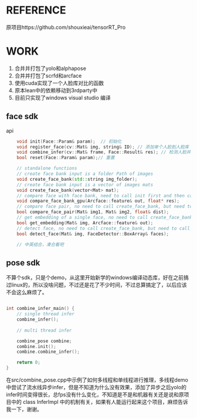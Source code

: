 # REFERENCE
原项目https://github.com/shouxieai/tensorRT_Pro

# WORK
1. 合并并打包了yolo和alphapose
2. 合并并打包了scrfd和arcface
3. 使用cuda实现了一个人脸库对比的函数
4. 原本lean中的依赖移动到3rdparty中
5. 目前只实现了windows visual studio 编译

## face sdk
api
```c++
    void init(Face::Param& param);  // 初始化
    void register_face(cv::Mat& img, string& ID); // 添加单个人脸到人脸库
    void combine_infer(cv::Mat& frame, Face::Result& res); // 检测人脸并返回结果
    bool reset(Face::Param& param);// 重置

    // standalone functions
    // create face bank input is a folder Path of images
    void create_face_bank(std::string img_folder);
    // create face bank input is a vector of images mats
    void create_face_bank(vector<Mat> mat);
    // compare face with face bank, need to call init first and then call init create_face_bank
    void compare_face_bank_gpu(Arcface::feature& out, float* res); 
    // compare face pair, no need to call create_face_bank, but need to call init
    bool compare_face_pair(Mat& img1, Mat& img2, float& dist);
    // get embedding of a single face, no need to call create_face_bank, but need to call init
    bool get_embedding(Mat& img, Arcface::feature& out);
    // detect face, no need to call create_face_bank, but need to call init
    bool detect_face(Mat& img, FaceDetector::BoxArray& faces);

    // 中英结合，凑合看吧
```
## pose sdk
不算个sdk，只是个demo，从这里开始新学的windows编译动态库，好在之前搞过linux的，所以没啥问题，不过还是花了不少时间，不过总算搞定了，以后应该不会这么麻烦了。
```c++

int combine_infer_main() {
    // single thread infer
    combine_infer();
    
    // multi thread infer

    combine_pose combine;
    combine.init();
    combine.combine_infer();

    return 0;
}
```

在src/combine_pose.cpp中示例了如何多线程和单线程进行推理，多线程demo中尝试了流水线异步infer，但是不知道为什么没有效果，添加了异步之后yolo的infer时间变得很长，总fps没有什么变化，不知道是不是和机器有关还是说和原项目中的 class InferImpl 中的机制有关，如果有人能运行起来这个项目，麻烦告诉我一下，谢谢。
